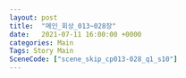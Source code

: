 ```yaml
---
layout: post
title:  "메인_회상_013~028장"
date:   2021-07-11 16:00:00 +0000
categories: Main
Tags: Story Main
SceneCode: ["scene_skip_cp013-028_q1_s10"]
---
```

